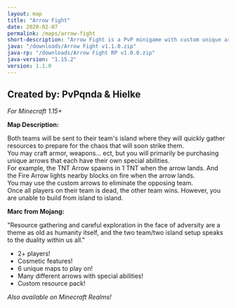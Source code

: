 ```yaml
---
layout: map
title: "Arrow Fight"
date: 2020-02-07
permalink: /maps/arrow-fight
short-description: "Arrow Fight is a PvP minigame with custom unique arrows with special abilities that you use to shoot at the enemy team to win!"
java: "/downloads/Arrow Fight v1.1.0.zip"
java-rp: "/downloads/Arrow Fight RP v1.0.0.zip"
java-version: "1.15.2"
version: 1.1.0
---
```

Created by: PvPqnda & Hielke
-
*For Minecraft 1.15+*

**Map Description:**

Both teams will be sent to their team's island where they will quickly gather resources to prepare for the chaos that will soon strike them.<br>
You may craft armor, weapons... ect, but you will primarily be purchasing unique arrows that each have their own special abilities.<br>
For example, the TNT Arrow spawns in 1 TNT when the arrow lands. And the Fire Arrow lights nearby blocks on fire when the arrow lands.<br>
You may use the custom arrows to eliminate the opposing team.<br>
Once all players on their team is dead, the other team wins. However, you are unable to build from island to island.

**Marc from Mojang:**

"Resource gathering and careful exploration in the face of adversity are a theme as old as humanity itself, and the two team/two island setup speaks to the duality within us all."

- 2+ players!
- Cosmetic features!
- 6 unique maps to play on!
- Many different arrows with special abilities!
- Custom resource pack!

*Also available on Minecraft Realms!*